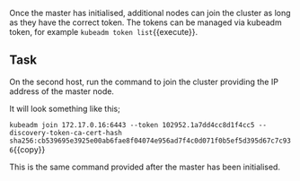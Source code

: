 Once the master has initialised, additional nodes can join the cluster as long as they have the correct token. The tokens can be managed via kubeadm token, for example `kubeadm token list`{{execute}}.

## Task

On the second host, run the command to join the cluster providing the IP address of the master node.

It will look something like this;

`kubeadm join 172.17.0.16:6443 --token 102952.1a7dd4cc8d1f4cc5 --discovery-token-ca-cert-hash sha256:cb539695e3925e00ab6fae8f04074e956ad7f4c0d071f0b5ef5d395d67c7c936`{{copy}}

This is the same command provided after the master has been initialised.

<!-- The --discovery-token-unsafe-skip-ca-verification tag is used to bypass the Discovery Token verification. As this token is generated dynamically, we couldn't include it within the steps. When in production, use the token provided by kubeadm init. -->